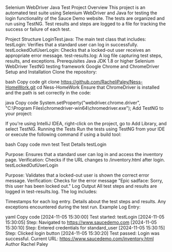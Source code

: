 Selenium WebDriver Java Test Project
Overview
This project is an automated test suite using Selenium WebDriver and Java for testing the login functionality of the Sauce Demo website. The tests are organized and run using TestNG. Test results and steps are logged to a file for tracking the success or failure of each test.

Project Structure
LoginTest.java: The main test class that includes:
testLogin: Verifies that a standard user can log in successfully.
testLockedOutUserLogin: Checks that a locked-out user receives an appropriate error message.
test-results.log: A log file capturing test steps, results, and exceptions.
Prerequisites
Java JDK 1.8 or higher
Selenium WebDriver
TestNG testing framework
Google Chrome and ChromeDriver
Setup and Installation
Clone the repository:

bash
Copy code
git clone https://github.com/RacheliPaley/Ness-HomeWork.git
cd Ness-HomeWork
Ensure that ChromeDriver is installed and the path is set correctly in the code:

java
Copy code
System.setProperty("webdriver.chrome.driver", "C:\\Program Files\\chromedriver-win64\\chromedriver.exe");
Add TestNG to your project:

If you're using IntelliJ IDEA, right-click on the project, go to Add Library, and select TestNG.
Running the Tests
Run the tests using TestNG from your IDE or execute the following command if using a build tool:

bash
Copy code
mvn test
Test Details
testLogin

Purpose: Ensures that a standard user can log in and access the inventory page.
Verification: Checks if the URL changes to /inventory.html after login.
testLockedOutUserLogin

Purpose: Validates that a locked-out user is shown the correct error message.
Verification: Checks for the error message "Epic sadface: Sorry, this user has been locked out."
Log Output
All test steps and results are logged in test-results.log. The log includes:

Timestamps for each log entry.
Details about the test steps and results.
Any exceptions encountered during the test run.
Example Log Entry:

yaml
Copy code
[2024-11-05 15:30:00] Test started: testLogin
[2024-11-05 15:30:05] Step: Navigated to https://www.saucedemo.com
[2024-11-05 15:30:10] Step: Entered credentials for standard_user
[2024-11-05 15:30:15] Step: Clicked login button
[2024-11-05 15:30:20] Test passed: Login was successful. Current URL: https://www.saucedemo.com/inventory.html
Author
Rachel Paley
